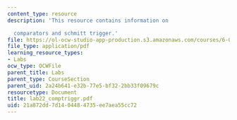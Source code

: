 ```yaml
---
content_type: resource
description: 'This resource contains information on

  comparators and schmitt trigger.'
file: https://ol-ocw-studio-app-production.s3.amazonaws.com/courses/6-071j-introduction-to-electronics-signals-and-measurement-spring-2006/21a872dd7d1404484735ee7aea55cc72_lab22_comptriggr.pdf
file_type: application/pdf
learning_resource_types:
- Labs
ocw_type: OCWFile
parent_title: Labs
parent_type: CourseSection
parent_uid: 2a24b641-e32b-77e5-bf32-2bb33f09679c
resourcetype: Document
title: lab22_comptriggr.pdf
uid: 21a872dd-7d14-0448-4735-ee7aea55cc72
---
```

